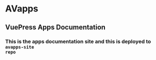 # AVapps
## VuePress Apps Documentation

### This is the apps documentation site and this is deployed to <code>avapps-site repo </code>

